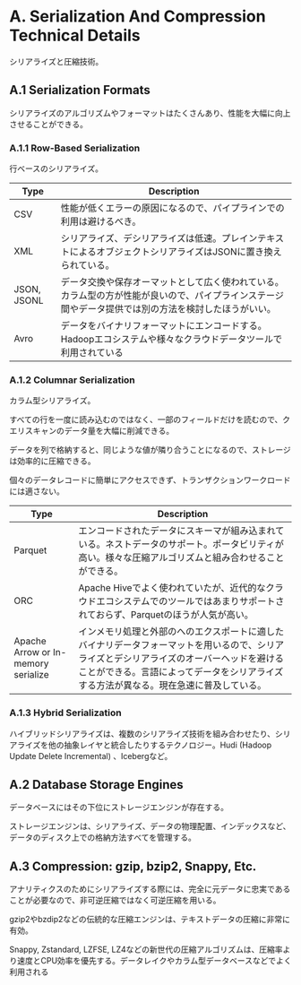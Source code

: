 # A. Serialization And Compression Technical Details

シリアライズと圧縮技術。

## A.1 Serialization Formats

シリアライズのアルゴリズムやフォーマットはたくさんあり、性能を大幅に向上させることができる。

### A.1.1 Row-Based Serialization

行ベースのシリアライズ。

| Type | Description |
| --- | --- |
| CSV | 性能が低くエラーの原因になるので、パイプラインでの利用は避けるべき。 |
| XML | シリアライズ、デシリアライズは低速。プレインテキストによるオブジェクトシリアライズはJSONに置き換えられている。 |
| JSON, JSONL | データ交換や保存オーマットとして広く使われている。カラム型の方が性能が良いので、パイプラインステージ間やデータ提供では別の方法を検討したほうがいい。 |
| Avro | データをバイナリフォーマットにエンコードする。Hadoopエコシステムや様々なクラウドデータツールで利用されている |

### A.1.2 Columnar Serialization

カラム型シリアライズ。

すべての行を一度に読み込むのではなく、一部のフィールドだけを読むので、クエリスキャンのデータ量を大幅に削減できる。

データを列で格納すると、同じような値が隣り合うことになるので、ストレージは効率的に圧縮できる。

個々のデータレコードに簡単にアクセスできず、トランザクションワークロードには適さない。

| Type | Description |
| --- | --- |
| Parquet | エンコードされたデータにスキーマが組み込まれている。ネストデータのサポート。ポータビリティが高い。様々な圧縮アルゴリズムと組み合わせることができる。 |
| ORC | Apache Hiveでよく使われていたが、近代的なクラウドエコシステムでのツールではあまりサポートされておらず、Parquetのほうが人気が高い。 |
| Apache Arrow or In-memory serialize | インメモリ処理と外部のへのエクスポートに適したバイナリデータフォーマットを用いるので、シリアライズとデシリアライズのオーバーヘッドを避けることができる。言語によってデータをシリアライズする方法が異なる。現在急速に普及している。 |

### A.1.3 Hybrid Serialization

ハイブリッドシリアライズは、複数のシリアライズ技術を組み合わせたり、シリアライズを他の抽象レイヤと統合したりするテクノロジー。Hudi (Hadoop Update Delete Incremental) 、Icebergなど。

## A.2 Database Storage Engines

データベースにはその下位にストレージエンジンが存在する。

ストレージエンジンは、シリアライズ、データの物理配置、インデックスなど、データのディスク上での格納方法すべてを管理する。

## A.3 Compression: gzip, bzip2, Snappy, Etc.

アナリティクスのためにシリアライズする際には、完全に元データに忠実であることが必要なので、非可逆圧縮ではなく可逆圧縮を用いる。

gzip2やbzdip2などの伝統的な圧縮エンジンは、テキストデータの圧縮に非常に有効。

Snappy, Zstandard, LZFSE, LZ4などの新世代の圧縮アルゴリズムは、圧縮率より速度とCPU効率を優先する。データレイクやカラム型データベースなどでよく利用される
